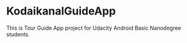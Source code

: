 # KodaikanalGuideApp

This is Tour Guide App project for Udacity Android Basic Nanodegree students.
